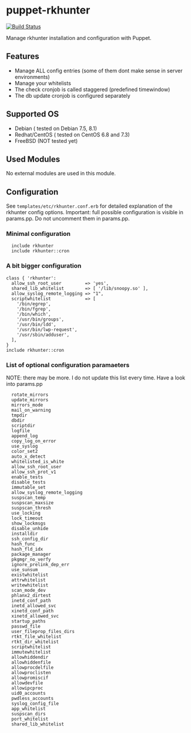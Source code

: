 # puppet-rkhunter

[![Build Status](https://travis-ci.org/mmz-srf/puppet-rkhunter.png?branch=master)](https://travis-ci.org/mmz-srf/puppet-rkhunter)

Manage rkhunter installation and configuration with Puppet.

## Features

- Manage ALL config entries (some of them dont make sense in server environments)
- Manage your whitelists
- The check cronjob is called staggered (predefined timewindow)
- The db update cronjob is configured separately

## Supported OS

- Debian ( tested on Debian 7.5, 8.1)
- Redhat/CentOS ( tested on CentOS 6.8 and 7.3)
- FreeBSD (NOT tested yet)

## Used Modules

No external modules are used in this module.

## Configuration

See `templates/etc/rkhunter.conf.erb` for detailed explanation of the rkhunter
config options. Important: full possible configuration is visible in params.pp.
Do not uncomment them in params.pp.

### Minimal configuration

```puppet
  include rkhunter
  include rkhunter::cron
```

### A bit bigger configuration

```puppet
class { 'rkhunter':
  allow_ssh_root_user         => 'yes',
  shared_lib_whitelist        => [ '/lib/snoopy.so' ],
  allow_syslog_remote_logging => "1",
  scriptwhitelist             => [
    '/bin/egrep',
    '/bin/fgrep',
    '/bin/which',
    '/usr/bin/groups',
    '/usr/bin/ldd',
    '/usr/bin/lwp-request',
    '/usr/sbin/adduser',
  ],
}
include rkhunter::cron
```

### List of optional configuration paramaeters

NOTE: there may be more. I do not update this list every time. Have a look into params.pp

```
  rotate_mirrors
  update_mirrors
  mirrors_mode
  mail_on_warning
  tmpdir
  dbdir
  scriptdir
  logfile
  append_log
  copy_log_on_error
  use_syslog
  color_set2
  auto_x_detect
  whitelisted_is_white
  allow_ssh_root_user
  allow_ssh_prot_v1
  enable_tests
  disable_tests
  immutable_set
  allow_syslog_remote_logging
  suspscan_temp
  suspscan_maxsize
  suspscan_thresh
  use_locking
  lock_timeout
  show_lockmsgs
  disable_unhide
  installdir
  ssh_config_dir
  hash_func
  hash_fld_idx
  package_manager
  pkgmgr_no_verfy
  ignore_prelink_dep_err
  use_sunsum
  existwhitelist
  attrwhitelist
  writewhitelist
  scan_mode_dev
  phlanx2_dirtest
  inetd_conf_path
  inetd_allowed_svc
  xinetd_conf_path
  xinetd_allowed_svc
  startup_paths
  passwd_file
  user_fileprop_files_dirs
  rtkt_file_whitelist
  rtkt_dir_whitelist
  scriptwhitelist
  immutewhitelist
  allowhiddendir
  allowhiddenfile
  allowprocdelfile
  allowproclisten
  allowpromiscif
  allowdevfile
  allowipcproc
  uid0_accounts
  pwdless_accounts
  syslog_config_file
  app_whitelist
  suspscan_dirs
  port_whitelist
  shared_lib_whitelist
```
